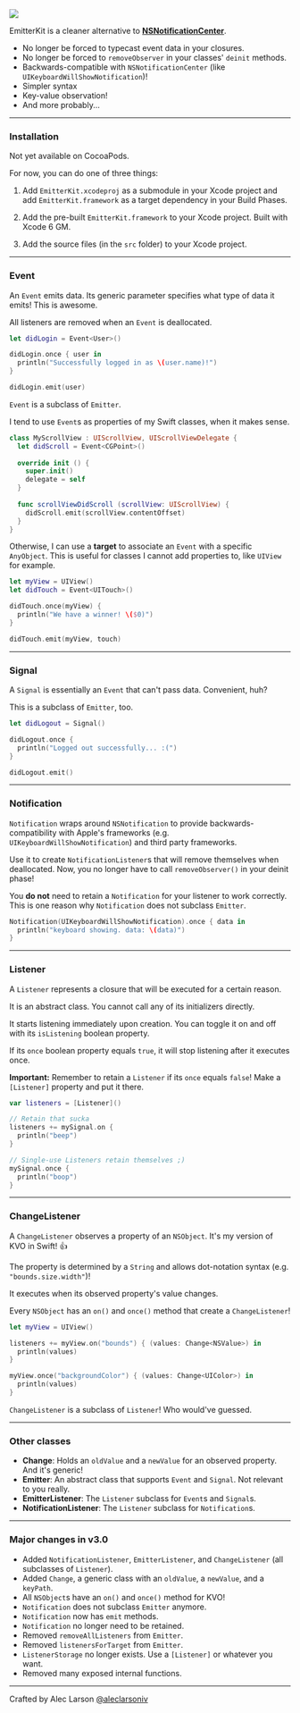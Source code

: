 <img src="http://i.imgur.com/PnCPxBz.jpg"/>

EmitterKit is a cleaner alternative to [**NSNotificationCenter**](http://nshipster.com/nsnotification-and-nsnotificationcenter/).

- No longer be forced to typecast event data in your closures.
- No longer be forced to `removeObserver` in your classes' `deinit` methods.
- Backwards-compatible with `NSNotificationCenter` (like `UIKeyboardWillShowNotification`)!
- Simpler syntax
- Key-value observation!
- And more probably...

---

### **Installation**

Not yet available on CocoaPods.

For now, you can do one of three things:

1. Add `EmitterKit.xcodeproj` as a submodule in your Xcode project and add `EmitterKit.framework` as a target dependency in your Build Phases.

2. Add the pre-built `EmitterKit.framework` to your Xcode project. Built with Xcode 6 GM.

3. Add the source files (in the `src` folder) to your Xcode project.

---

### **Event**

An `Event` emits data. Its generic parameter specifies what type of data it emits! This is awesome.

All listeners are removed when an `Event` is deallocated.

```Swift
let didLogin = Event<User>()

didLogin.once { user in
  println("Successfully logged in as \(user.name)!")
}

didLogin.emit(user)
```

`Event` is a subclass of `Emitter`.

I tend to use `Event`s as properties of my Swift classes, when it makes sense.

```Swift   
class MyScrollView : UIScrollView, UIScrollViewDelegate {
  let didScroll = Event<CGPoint>()
  
  override init () {
    super.init()
    delegate = self
  }
  
  func scrollViewDidScroll (scrollView: UIScrollView) {
    didScroll.emit(scrollView.contentOffset)
  }
}
```

Otherwise, I can use a **target** to associate an `Event` with a specific `AnyObject`. This is useful for classes I cannot add properties to, like `UIView` for example.

```Swift
let myView = UIView()
let didTouch = Event<UITouch>()

didTouch.once(myView) {
  println("We have a winner! \($0)")
}

didTouch.emit(myView, touch)
```

---

### **Signal**

A `Signal` is essentially an `Event` that can't pass data. Convenient, huh?

This is a subclass of `Emitter`, too.

```Swift
let didLogout = Signal()

didLogout.once {
  println("Logged out successfully... :(")
}

didLogout.emit()
```

---

### **Notification**

`Notification` wraps around `NSNotification` to provide backwards-compatibility with Apple's frameworks (e.g. `UIKeyboardWillShowNotification`) and third party frameworks. 

Use it to create `NotificationListener`s that will remove themselves when deallocated. Now, you no longer have to call `removeObserver()` in your deinit phase!

You **do not** need to retain a `Notification` for your listener to work correctly. This is one reason why `Notification` does not subclass `Emitter`.

```Swift
Notification(UIKeyboardWillShowNotification).once { data in
  println("keyboard showing. data: \(data)")
}
```

---

### **Listener**

A `Listener` represents a closure that will be executed for a certain reason. 

It is an abstract class. You cannot call any of its initializers directly.

It starts listening immediately upon creation. You can toggle it on and off with its `isListening` boolean property.

If its `once` boolean property equals `true`, it will stop listening after it executes once.

**Important:** Remember to retain a `Listener` if its `once` equals `false`! Make a `[Listener]` property and put it there.

```Swift
var listeners = [Listener]()

// Retain that sucka
listeners += mySignal.on {
  println("beep")
}

// Single-use Listeners retain themselves ;)
mySignal.once {
  println("boop")
}
```

---

### **ChangeListener**

A `ChangeListener` observes a property of an `NSObject`. It's my version of KVO in Swift! :thumbsup:

The property is determined by a `String` and allows dot-notation syntax (e.g. `"bounds.size.width"`)! 

It executes when its observed property's value changes.

Every `NSObject` has an `on()` and `once()` method that create a `ChangeListener`!

```Swift
let myView = UIView()

listeners += myView.on("bounds") { (values: Change<NSValue>) in
  println(values)
}

myView.once("backgroundColor") { (values: Change<UIColor>) in
  println(values)
}
```

`ChangeListener` is a subclass of `Listener`! Who would've guessed.

---

### Other classes

- **Change**: Holds an `oldValue` and a `newValue` for an observed property. And it's generic!
- **Emitter**: An abstract class that supports `Event` and `Signal`. Not relevant to you really.
- **EmitterListener**: The `Listener` subclass for `Event`s and `Signal`s.
- **NotificationListener**: The `Listener` subclass for `Notification`s.

---

### Major changes in v3.0

- Added `NotificationListener`, `EmitterListener`, and `ChangeListener` (all subclasses of `Listener`).
- Added `Change`, a generic class with an `oldValue`, a `newValue`, and a `keyPath`.
- All `NSObject`s have an `on()` and `once()` method for KVO!
- `Notification` does not subclass `Emitter` anymore.
- `Notification` now has `emit` methods.
- `Notification` no longer need to be retained.
- Removed `removeAllListeners` from `Emitter`.
- Removed `listenersForTarget` from `Emitter`.
- `ListenerStorage` no longer exists. Use a `[Listener]` or whatever you want.
- Removed many exposed internal functions.

---

Crafted by Alec Larson [@aleclarsoniv](https://twitter.com/aleclarsoniv)
